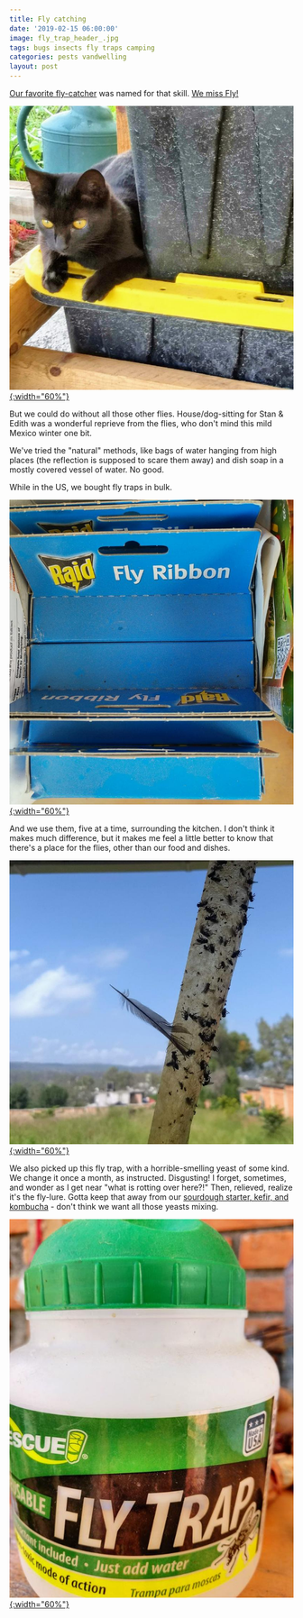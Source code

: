 ```yaml
---
title: Fly catching
date: '2019-02-15 06:00:00'
image: fly_trap_header_.jpg
tags: bugs insects fly traps camping
categories: pests vandwelling
layout: post
---
```


[Our favorite fly-catcher](https://reverdecer.annalisagross.com/2018/09/23/fly/) was named for that skill. [We miss Fly!](https://reverdecer.annalisagross.com/2019/01/27/el-terreno-incomplete/)

[![](/images/fly_kitchen_.jpg){:width="60%"}](/images/fly_kitchen.jpg)

But we could do without all those other flies. House/dog-sitting for Stan & Edith was a wonderful reprieve from the flies, who don't mind this mild Mexico winter one bit.

We've tried the "natural" methods, like bags of water hanging from high places (the reflection is supposed to scare them away) and dish soap in a mostly covered vessel of water. No good.

While in the US, we bought fly traps in bulk.

[![](/images/flies_.jpg){:width="60%"}](/images/flies.jpg)


And we use them, five at a time, surrounding the kitchen. I don't think it makes much difference, but it makes me feel a little better to know that there's a place for the flies, other than our food and dishes.

[![](/images/pests/flies_.jpg){:width="60%"}](/images/pests/flies.jpg)

We also picked up this fly trap, with a horrible-smelling yeast of some kind. We change it once a month, as instructed. Disgusting! I forget, sometimes, and wonder as I get near "what is rotting over here?!" Then, relieved, realize it's the fly-lure. Gotta keep that away from our [sourdough starter, kefir, and kombucha](http://reverdecer.annalisagross.com/2019/02/06/sourdoughs/) - don't think we want all those yeasts mixing.

[![](/images/flies2_.jpg){:width="60%"}](/images/flies2.jpg)